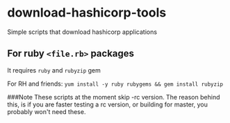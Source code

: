 # download-hashicorp-tools

Simple scripts that download hashicorp applications

## For ruby `<file.rb>` packages

It requires `ruby` and `rubyzip` gem

For RH and friends: `yum install -y ruby rubygems && gem install rubyzip`

###Note
These scripts at the moment skip -rc version.
The reason behind this, is if you are faster testing a rc version, or building for master, you probably won't need these.
